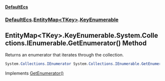 #### [DefaultEcs](index.md 'index')
### [DefaultEcs](index.md#DefaultEcs 'DefaultEcs').[EntityMap&lt;TKey&gt;](EntityMap_TKey_.md 'DefaultEcs.EntityMap&lt;TKey&gt;').[KeyEnumerable](EntityMap_TKey__KeyEnumerable.md 'DefaultEcs.EntityMap&lt;TKey&gt;.KeyEnumerable')
## EntityMap&lt;TKey&gt;.KeyEnumerable.System.Collections.IEnumerable.GetEnumerator() Method
Returns an enumerator that iterates through the collection.  
```csharp
System.Collections.IEnumerator System.Collections.IEnumerable.GetEnumerator();
```

Implements [GetEnumerator()](https://docs.microsoft.com/en-us/dotnet/api/System.Collections.IEnumerable.GetEnumerator 'System.Collections.IEnumerable.GetEnumerator')  
